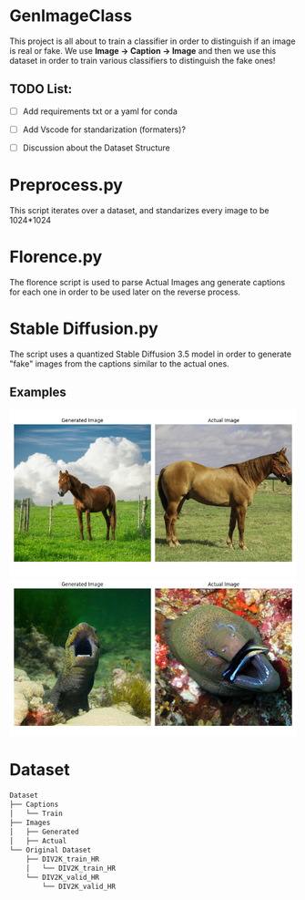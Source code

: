# GenImageClass
This project is all about to train a classifier in order to distinguish if an image is real or fake. We use **Image -> Caption -> Image** and then we use this dataset in order to train various classifiers to distinguish the fake ones!

## TODO List:
- [ ] Add requirements txt or a yaml for conda
- [ ] Add Vscode for standarization (formaters)?
- [ ] Discussion about the Dataset Structure
  

# Preprocess.py

This script iterates over a dataset, and standarizes every image to be 1024*1024

# Florence.py
The florence script is used to parse Actual Images ang generate captions for each one in order to be used later on the reverse process.

# Stable Diffusion.py
The script uses a quantized Stable Diffusion 3.5 model in order to generate "fake" images from the captions similar to the actual ones.

## Examples
![App Screenshot](./asset/Figure_1.png)
![App Screenshot](./asset/Figure_2.png)

# Dataset

```
Dataset
├── Captions
│   └── Train
├── Images
│   ├── Generated
│   ├── Actual
└── Original Dataset
    ├── DIV2K_train_HR
    │   └── DIV2K_train_HR
    └── DIV2K_valid_HR
        └── DIV2K_valid_HR
```
